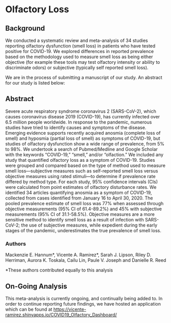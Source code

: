 # Olfactory Loss

## Background
We conducted a systematic review and meta-analysis of 34 studies reporting olfactory dysfunction (smell loss) in patients who have tested positive for COVID-19. We explored differences in reported prevalence based on the methodology used to measure smell loss as being either objective (for example these tools may test olfactory intensity or ability to discriminate odors) or subjective (typically self reported smell loss).

We are in the process of submitting a manuscript of our study. An abstract for our study is listed below:

## Abstract
Severe acute respiratory syndrome coronavirus 2 (SARS-CoV-2), which causes coronavirus disease 2019 (COVID-19), has currently infected over 6.5 million people worldwide. In response to the pandemic, numerous studies have tried to identify causes and symptoms of the disease. Emerging evidence supports recently acquired anosmia (complete loss of smell) and hyposmia (partial loss of smell) as symptoms of COVID-19, but studies of olfactory dysfunction show a wide range of prevalence, from 5% to 98%. We undertook a search of Pubmed/Medline and Google Scholar with the keywords “COVID-19,” “smell,” and/or “olfaction.” We included any study that quantified olfactory loss as a symptom of COVID-19. Studies were grouped and compared based on the type of method used to measure smell loss—subjective measures such as self-reported smell loss versus objective measures using rated stimuli—to determine if prevalence rate differed by method type. For each study, 95% confidence intervals (CIs) were calculated from point estimates of olfactory disturbance rates. We identified 34 articles quantifying anosmia as a symptom of COVID-19, collected from cases identified from January 16 to April 30, 2020. The pooled prevalence estimate of smell loss was 77% when assessed through objective measurements (95% CI of 61.4-89.2%) and 45% with subjective measurements (95% CI of 31.1-58.5%). Objective measures are a more sensitive method to identify smell loss as a result of infection with SARS-CoV-2; the use of subjective measures, while expedient during the early stages of the pandemic, underestimates the true prevalence of smell loss.

### Authors
Mackenzie E. Hannum*, Vicente A. Ramirez*, Sarah J. Lipson, Riley D. Herriman, Aurora K. Toskala, Cailu Lin, Paule V. Joseph and Danielle R. Reed

*These authors contributed equally to this analysis

## On-Going Analysis
This meta-analysis is currently ongoing, and continually being added to. In order to continue reporting future findings, we have hosted an application which can be found at https://vicente-ramirez.shinyapps.io/COVID19_Olfactory_Dashboard/
